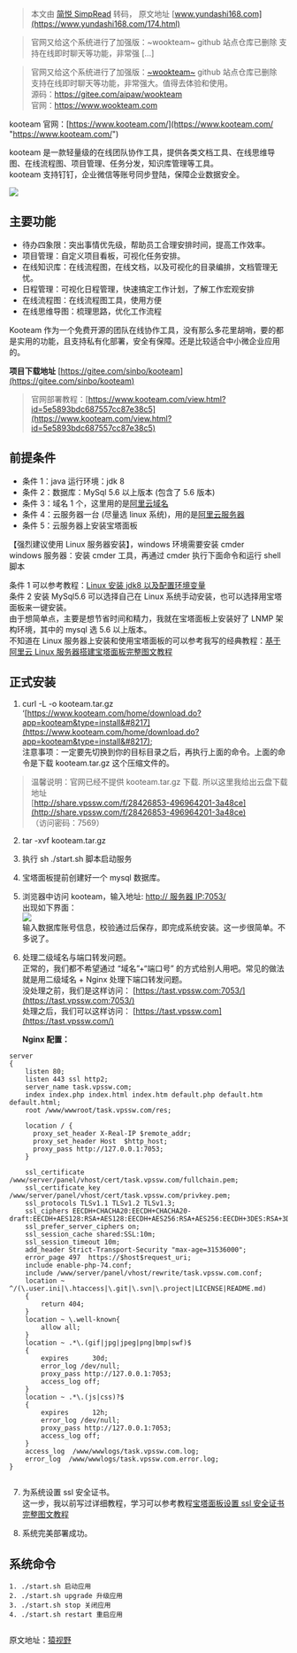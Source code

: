 > 本文由 [简悦 SimpRead](http://ksria.com/simpread/) 转码， 原文地址 [www.yundashi168.com](https://www.yundashi168.com/174.html)

> 官网又给这个系统进行了加强版：~wookteam~ github 站点仓库已删除 支持在线即时聊天等功能，非常强 […]

> 官网又给这个系统进行了加强版：[~wookteam~](https://github.com/kuaifan/wookteam) github 站点仓库已删除  
> 支持在线即时聊天等功能，非常强大。值得去体验和使用。  
> 源码：https://gitee.com/aipaw/wookteam  
> 官网：https://www.wookteam.com

kooteam 官网：[https://www.kooteam.com/](https://www.kooteam.com/ "https://www.kooteam.com/")

kooteam 是一款轻量级的在线团队协作工具，提供各类文档工具、在线思维导图、在线流程图、项目管理、任务分发，知识库管理等工具。  
kooteam 支持钉钉，企业微信等账号同步登陆，保障企业数据安全。

[![](https://i.loli.net/2021/01/05/m7lKwNV3dGeoTxb.jpg)](https://i.loli.net/2021/01/05/m7lKwNV3dGeoTxb.jpg)

主要功能
----

*   待办四象限：突出事情优先级，帮助员工合理安排时间，提高工作效率。
*   项目管理：自定义项目看板，可视化任务安排。
*   在线知识库：在线流程图，在线文档，以及可视化的目录编排，文档管理无忧。
*   日程管理：可视化日程管理，快速搞定工作计划，了解工作宏观安排
*   在线流程图：在线流程图工具，使用方便
*   在线思维导图：梳理思路，优化工作流程

Kooteam 作为一个免费开源的团队在线协作工具，没有那么多花里胡哨，要的都是实用的功能，且支持私有化部署，安全有保障。还是比较适合中小微企业应用的。

**项目下载地址** [https://gitee.com/sinbo/kooteam](https://gitee.com/sinbo/kooteam)

> 官网部署教程：[https://www.kooteam.com/view.html?id=5e5893bdc687557cc87e38c5](https://www.kooteam.com/view.html?id=5e5893bdc687557cc87e38c5)

前提条件
----

*   条件 1：java 运行环境：jdk 8
*   条件 2：数据库：MySql 5.6 以上版本 (包含了 5.6 版本)
*   条件 3：域名 1 个，这里用的是[阿里云域名](https://www.aliyun.com/?source=5176.11533457&userCode=ywqc0ubl&type=copy "阿里云域名")
*   条件 4：云服务器一台 (尽量选 linux 系统)，用的是[阿里云服务器](https://begin.yundashi168.com/aliyun/index "阿里云服务器")
*   条件 5：云服务器上安装宝塔面板

【强烈建议使用 Linux 服务器安装】，windows 环境需要安装 cmder  
windows 服务器：安装 cmder 工具，再通过 cmder 执行下面命令和运行 shell 脚本

条件 1 可以参考教程：[Linux 安装 jdk8 以及配置环境变量](https://www.yundashi168.com/172.html)  
条件 2 安装 MySql5.6 可以选择自己在 Linux 系统手动安装，也可以选择用宝塔面板来一键安装。  
由于想简单点，主要是想节省时间和精力，我就在宝塔面板上安装好了 LNMP 架构环境，其中的 mysql 选 5.6 以上版本。  
不知道在 Linux 服务器上安装和使用宝塔面板的可以参考我写的经典教程：[基于阿里云 Linux 服务器搭建宝塔面板完整图文教程](http://tencent.yundashi168.com/327.html)

正式安装
----

1.  curl -L -o kooteam.tar.gz ‘[https://www.kooteam.com/home/download.do?app=kooteam&type=install&#8217](https://www.kooteam.com/home/download.do?app=kooteam&type=install&#8217);  
    注意事项：一定要先切换到你的目标目录之后，再执行上面的命令。上面的命令是下载 kooteam.tar.gz 这个压缩文件的。

> 温馨说明：官网已经不提供 kooteam.tar.gz 下载. 所以这里我给出云盘下载地址  
> [http://share.vpssw.com/f/28426853-496964201-3a48ce](http://share.vpssw.com/f/28426853-496964201-3a48ce)  
> （访问密码：7569）

2.  tar -xvf kooteam.tar.gz
3.  执行 sh ./start.sh 脚本启动服务
    
4.  宝塔面板提前创建好一个 mysql 数据库。
    
5.  浏览器中访问 kooteam，输入地址: [http:// 服务器 IP:7053/](http://xn--ip-fr5c86lx7z:7053/)  
    出现如下界面：  
    [![](https://i.loli.net/2021/01/05/3ypexlVdZA2OcSH.jpg)](https://i.loli.net/2021/01/05/3ypexlVdZA2OcSH.jpg)  
    输入数据库账号信息，校验通过后保存，即完成系统安装。这一步很简单。不多说了。
    
6.  处理二级域名与端口转发问题。  
    正常的，我们都不希望通过 “域名”+“端口号” 的方式给别人用吧。常见的做法就是用二级域名 + Nginx 处理下端口转发问题。  
    没处理之前，我们是这样访问： [https://tast.vpssw.com:7053/](https://tast.vpssw.com:7053/)  
    处理之后，我们可以这样访问： [https://tast.vpssw.com](https://tast.vpssw.com/)
    
    **Nginx 配置：**
    

```
server
{
    listen 80;
    listen 443 ssl http2;
    server_name task.vpssw.com;
    index index.php index.html index.htm default.php default.htm default.html;
    root /www/wwwroot/task.vpssw.com/res;

    location / { 
      proxy_set_header X-Real-IP $remote_addr;
      proxy_set_header Host  $http_host;
      proxy_pass http://127.0.0.1:7053;
    }

    ssl_certificate    /www/server/panel/vhost/cert/task.vpssw.com/fullchain.pem;
    ssl_certificate_key    /www/server/panel/vhost/cert/task.vpssw.com/privkey.pem;
    ssl_protocols TLSv1.1 TLSv1.2 TLSv1.3;
    ssl_ciphers EECDH+CHACHA20:EECDH+CHACHA20-draft:EECDH+AES128:RSA+AES128:EECDH+AES256:RSA+AES256:EECDH+3DES:RSA+3DES:!MD5;
    ssl_prefer_server_ciphers on;
    ssl_session_cache shared:SSL:10m;
    ssl_session_timeout 10m;
    add_header Strict-Transport-Security "max-age=31536000";
    error_page 497  https://$host$request_uri;
    include enable-php-74.conf;
    include /www/server/panel/vhost/rewrite/task.vpssw.com.conf;
    location ~ ^/(\.user.ini|\.htaccess|\.git|\.svn|\.project|LICENSE|README.md)
    {
        return 404;
    }
    location ~ \.well-known{
        allow all;
    }
    location ~ .*\.(gif|jpg|jpeg|png|bmp|swf)$
    {
        expires      30d;
        error_log /dev/null;
        proxy_pass http://127.0.0.1:7053;
        access_log off;
    }
    location ~ .*\.(js|css)?$
    {
        expires      12h;
        error_log /dev/null;
        proxy_pass http://127.0.0.1:7053;
        access_log off; 
    }
    access_log  /www/wwwlogs/task.vpssw.com.log;
    error_log  /www/wwwlogs/task.vpssw.com.error.log;
}


```

7.  为系统设置 ssl 安全证书。  
    这一步，我以前写过详细教程，学习可以参考教程[宝塔面板设置 ssl 安全证书完整图文教程](http://tencent.yundashi168.com/652.html)
    
8.  系统完美部署成功。
    

系统命令
----

```
1. ./start.sh 启动应用
2. ./start.sh upgrade 升级应用
3. ./start.sh stop 关闭应用
4. ./start.sh restart 重启应用


```

原文地址：[猿视野](https://www.yundashi168.com/174.html)
